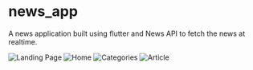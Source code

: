 # news_app

A news application built using flutter and News API to fetch the news at realtime.

![Landing Page](https://github.com/Harshit-1577/news_app/assets/113024804/79a8dc5e-5174-4c06-9ca9-a2d78f4f80a1)
![Home](https://github.com/Harshit-1577/news_app/assets/113024804/23ad8bcc-5e81-4990-b960-3975517ce9aa)
![Categories](https://github.com/Harshit-1577/news_app/assets/113024804/1e4807f0-462d-456d-8623-5c7bb8e2e3de)
![Article](https://github.com/Harshit-1577/news_app/assets/113024804/f68e6f83-ed3e-445e-b7c0-c983e57fbb67)

